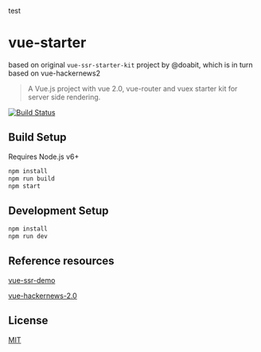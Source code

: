 test
# vue-starter

based on original `vue-ssr-starter-kit` project by @doabit, which is in turn based on vue-hackernews2

> A Vue.js project with vue 2.0, vue-router and vuex starter kit for server side rendering.

[![Build Status](https://travis-ci.org/doabit/vue-ssr-starter-kit.svg?branch=master)](https://travis-ci.org/doabit/vue-ssr-starter-kit)

## Build Setup

Requires Node.js v6+

``` bash
npm install
npm run build
npm start
```

## Development Setup

```bash
npm install
npm run dev
```

## Reference resources

[vue-ssr-demo](https://github.com/yyx990803/vue-ssr-demo)

[vue-hackernews-2.0](https://github.com/vuejs/vue-hackernews-2.0)

## License

[MIT](http://opensource.org/licenses/MIT)

